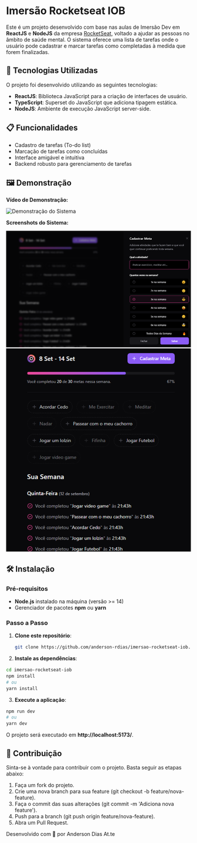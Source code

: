 # Imersão Rocketseat IOB

Este é um projeto desenvolvido com base nas aulas de Imersão Dev em **ReactJS** e **NodeJS** da empresa [RocketSeat](https://www.rocketseat.com.br/), voltado a ajudar as pessoas no âmbito de saúde mental. O sistema oferece uma lista de tarefas onde o usuário pode cadastrar e marcar tarefas como completadas à medida que forem finalizadas.

## 🚀 Tecnologias Utilizadas

O projeto foi desenvolvido utilizando as seguintes tecnologias:

- **ReactJS**: Biblioteca JavaScript para a criação de interfaces de usuário.
- **TypeScript**: Superset do JavaScript que adiciona tipagem estática.
- **NodeJS**: Ambiente de execução JavaScript server-side.

## 📋 Funcionalidades

- Cadastro de tarefas (To-do list)
- Marcação de tarefas como concluídas
- Interface amigável e intuitiva
- Backend robusto para gerenciamento de tarefas

## 🖼️ Demonstração

**Vídeo de Demonstração:**

![Demonstração do Sistema](https://www.youtube.com/watch?v=F69-qk8yWOs)

**Screenshots do Sistema:**

![Tela de Cadastro de Tarefas](images/cadastrar-meta.png)
![Tela de Lista de Tarefas](images/metas-completadas.png)

## 🛠️ Instalação

### Pré-requisitos

- **Node.js** instalado na máquina (versão >= 14)
- Gerenciador de pacotes **npm** ou **yarn**

### Passo a Passo

1. **Clone este repositório**:

   ```bash
   git clone https://github.com/anderson-rdias/imersao-rocketseat-iob.git
   ```

2. **Instale as dependências**:

  ```bash
  cd imersao-rocketseat-iob
  npm install
  # ou
  yarn install
 ```

3. **Execute a aplicação**:

```bash
npm run dev
# ou
yarn dev
```

O projeto será executado em **http://localhost:5173/**.

## 🤝 Contribuição

Sinta-se à vontade para contribuir com o projeto. Basta seguir as etapas abaixo:

1. Faça um fork do projeto.
2. Crie uma nova branch para sua feature (git checkout -b feature/nova-feature).
3. Faça o commit das suas alterações (git commit -m 'Adiciona nova feature').
4. Push para a branch (git push origin feature/nova-feature).
5. Abra um Pull Request.

Desenvolvido com 💜 por Anderson Dias
At.te
